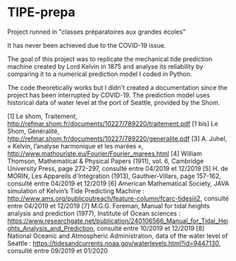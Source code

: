# TIPE-prepa
Project runned in "classes préparatoires aux grandes écoles"

It has never been achieved due to the COVID-19 issue. 

The goal of this project was to replicate the mechanical tide prediction machine created by Lord Kelvin in 1875 and analyse its reliability by comparing it to a numerical prediction model I coded in Python.

The code theoretically works but I didn't created a documentation since the project has been interrupted by COVID-19. The prediction model uses historical data of water level at the port of Seattle, provided by the Shom.

[1] Le shom, Traitement, http://refmar.shom.fr/documents/10227/789220/traitement.pdf
[1 bis] Le Shom, Généralité, http://refmar.shom.fr/documents/10227/789220/generalite.pdf
[3] A. Juhel, « Kelvin, l’analyse harmonique et les marées », http://www.mathouriste.eu/Fourier/Fourier_marees.html
[4] William Thomson, Mathematical & Physical Papers (1911), vol. 6, Cambridge University Press, page 272-297, consulté entre 04/2019 et 12/2019
[5] H. de MORIN, Les Appareils d'Intégration (1913), Gauthier-Villars, page 157-162, consulté entre 04/2019 et 12/2019
[6] American Mathematical Society, JAVA simulation of Kelvin’s Tide Predicting Machine : http://www.ams.org/publicoutreach/feature-column/fcarc-tidesiii2, consulté entre 04/2019 et 12/2019
[7] M.G.G. Foreman, Manual for tidal heights analysis and prediction (1977), Institute of Ocean sciences : https://www.researchgate.net/publication/240106566_Manual_for_Tidal_Heights_Analysis_and_Prediction, consulté entre 10/2019 et 12/2019
[8] National Oceanic and Atmospheric Administration, data of the water level of Seattle : https://tidesandcurrents.noaa.gov/waterlevels.html?id=9447130, consulté entre 09/2019 et 01/2020
